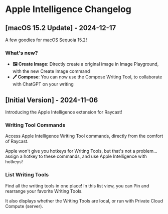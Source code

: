 # Apple Intelligence Changelog

## [macOS 15.2 Update] - 2024-12-17

A few goodies for macOS Sequoia 15.2!

### What's new?

- **🖼️ Create Image**: Directly create a original image in Image Playground, with the new Create Image command
- **🖊️ Compose**: You can now use the Compose Writing Tool, to collaborate with ChatGPT on your writing

## [Initial Version] - 2024-11-06

Introducing the Apple Intelligence extension for Raycast!

### Writing Tool Commands

Access Apple Intelligence Writing Tool commands, directly from the comfort of Raycast.

Apple won't give you hotkeys for Writing Tools, but that's not a problem... assign a hotkey to these commands, and use Apple Intelligence with hotkeys!

### List Writing Tools

Find all the writing tools in one place! In this list view, you can Pin and rearrange your favorite Writing Tools.

It also displays whether the Writing Tools are local, or run with Private Cloud Compute (server).
